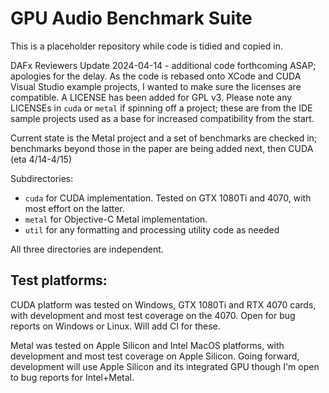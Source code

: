 # GPU Audio Benchmark Suite

This is a placeholder repository while code is tidied and copied in.

DAFx Reviewers Update 2024-04-14 - additional code forthcoming ASAP; apologies for the delay. As the code is rebased onto XCode and CUDA Visual Studio example projects, I wanted to make sure the licenses are compatible. A LICENSE has been added for GPL v3. Please note any LICENSEs in `cuda` or `metal` if spinning off a project; these are from the IDE sample projects used as a base for increased compatibility from the start.

Current state is the Metal project and a set of benchmarks are checked in; benchmarks beyond those in the paper are being added next, then CUDA (eta 4/14-4/15) 

Subdirectories:

- `cuda` for CUDA implementation. Tested on GTX 1080Ti and 4070, with most effort on the latter.
- `metal` for Objective-C Metal implementation. 
- `util` for any formatting and processing utility code as needed

All three directories are independent.

## Test platforms:

CUDA platform was tested on Windows, GTX 1080Ti and RTX 4070 cards, with development and most test coverage on the 4070. Open for bug reports on Windows or Linux. Will add CI for these.

Metal was tested on Apple Silicon and Intel MacOS platforms, with development and most test coverage on Apple Silicon. Going forward, development will use Apple Silicon and its integrated GPU though I'm open to bug reports for Intel+Metal.
